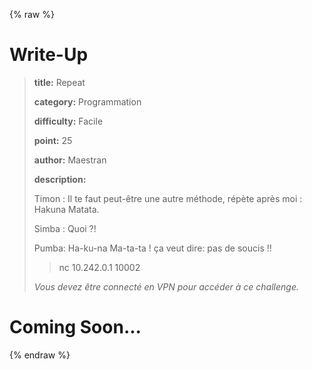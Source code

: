 
{% raw %}
# Write-Up
> **title:** Repeat
>
> **category:** Programmation
>
> **difficulty:** Facile
>
> **point:** 25
>
> **author:** Maestran
>
> **description:**
>
> Timon : Il te faut peut-être une autre méthode, répète après moi : Hakuna Matata.
>
> Simba : Quoi ?!
>
> Pumba: Ha-ku-na Ma-ta-ta ! ça veut dire: pas de soucis !!
>
> > nc 10.242.0.1 10002
>
> *Vous devez être connecté en VPN pour accéder à ce challenge.*
>
> 


# Coming Soon...

{% endraw %}
